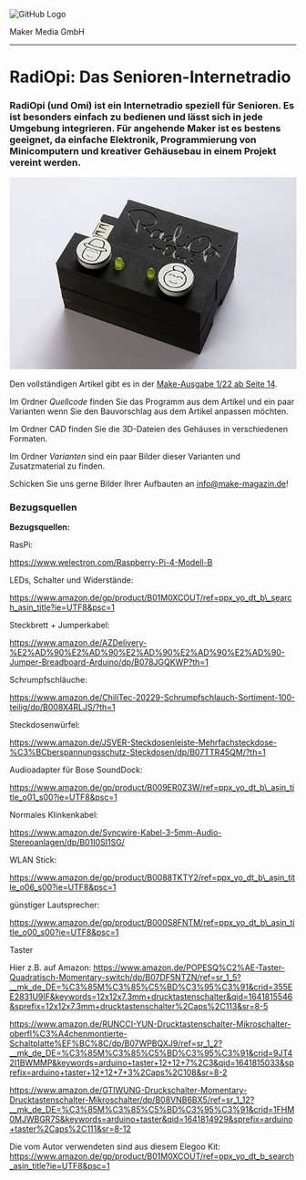 ![GitHub Logo](http://www.heise.de/make/icons/make_logo.png)

Maker Media GmbH

***

# RadiOpi: Das Senioren-Internetradio

### RadiOpi (und Omi) ist ein Internetradio speziell für Senioren. Es ist besonders einfach zu bedienen und lässt sich in jede Umgebung integrieren. Für angehende Maker ist es bestens geeignet, da einfache Elektronik, Programmierung von Minicomputern und kreativer Gehäusebau in einem Projekt vereint werden.



![Picture](./Aufmacher.jpg) 

Den vollständigen Artikel gibt es in der [Make-Ausgabe 1/22 ab Seite 14](https://www.heise.de/select/make/2022/1/seite-14). 

Im Ordner *Quellcode* finden Sie das Programm aus dem Artikel und ein paar Varianten wenn Sie den Bauvorschlag aus dem Artikel anpassen möchten.

Im Ordner CAD finden Sie die 3D-Dateien des Gehäuses in verschiedenen Formaten.

Im Ordner *Varianten* sind ein paar Bilder dieser Varianten und Zusatzmaterial zu finden.

Schicken Sie uns gerne Bilder Ihrer Aufbauten an info@make-magazin.de!



### Bezugsquellen

**Bezugsquellen:**

RasPi:

[<span class="underline">https://www.welectron.com/Raspberry-Pi-4-Modell-B</span>](https://www.welectron.com/Raspberry-Pi-4-Modell-B)

LEDs, Schalter und Widerstände:

[<span class="underline">https://www.amazon.de/gp/product/B01M0XCOUT/ref=ppx_yo_dt_b\_search_asin_title?ie=UTF8&psc=1</span>](https://www.amazon.de/gp/product/B01M0XCOUT/ref=ppx_yo_dt_b_search_asin_title?ie=UTF8&psc=1)

Steckbrett + Jumperkabel:

[<span class="underline">https://www.amazon.de/AZDelivery-%E2%AD%90%E2%AD%90%E2%AD%90%E2%AD%90%E2%AD%90-Jumper-Breadboard-Arduino/dp/B078JGQKWP?th=1</span>](https://www.amazon.de/AZDelivery-⭐⭐⭐⭐⭐-Jumper-Breadboard-Arduino/dp/B078JGQKWP?th=1)

Schrumpfschläuche:

[<span class="underline">https://www.amazon.de/ChiliTec-20229-Schrumpfschlauch-Sortiment-100-teilig/dp/B008X4RLJS/?th=1</span>](https://www.amazon.de/ChiliTec-20229-Schrumpfschlauch-Sortiment-100-teilig/dp/B008X4RLJS/?th=1)

Steckdosenwürfel:

[<span class="underline">https://www.amazon.de/JSVER-Steckdosenleiste-Mehrfachsteckdose-%C3%BCberspannungsschutz-Steckdosen/dp/B07TTR45QM/?th=1</span>](https://www.amazon.de/JSVER-Steckdosenleiste-Mehrfachsteckdose-überspannungsschutz-Steckdosen/dp/B07TTR45QM/?th=1)

Audioadapter für Bose SoundDock:

[<span class="underline">https://www.amazon.de/gp/product/B009ER0Z3W/ref=ppx_yo_dt_b\_asin_title_o01_s00?ie=UTF8&psc=1</span>](https://www.amazon.de/gp/product/B009ER0Z3W/ref=ppx_yo_dt_b_asin_title_o01_s00?ie=UTF8&psc=1)

Normales Klinkenkabel:

[<span class="underline">https://www.amazon.de/Syncwire-Kabel-3-5mm-Audio-Stereoanlagen/dp/B01I0SI1SG/</span>](https://www.amazon.de/Syncwire-Kabel-3-5mm-Audio-Stereoanlagen/dp/B01I0SI1SG/)

WLAN Stick:

[<span class="underline">https://www.amazon.de/gp/product/B0088TKTY2/ref=ppx_yo_dt_b\_asin_title_o06_s00?ie=UTF8&psc=1</span>](https://www.amazon.de/gp/product/B0088TKTY2/ref=ppx_yo_dt_b_asin_title_o06_s00?ie=UTF8&psc=1)

günstiger Lautsprecher:

[<span class="underline">https://www.amazon.de/gp/product/B000S8FNTM/ref=ppx_yo_dt_b\_asin_title_o00_s00?ie=UTF8&psc=1</span>](https://www.amazon.de/gp/product/B000S8FNTM/ref=ppx_yo_dt_b_asin_title_o00_s00?ie=UTF8&psc=1)

Taster

Hier z.B. auf Amazon:
 https://www.amazon.de/POPESQ%C2%AE-Taster-Quadratisch-Momentary-switch/dp/B07DF5NTZN/ref=sr_1_5?__mk_de_DE=%C3%85M%C3%85%C5%BD%C3%95%C3%91&crid=355EE2831U9IF&keywords=12x12x7.3mm+drucktastenschalter&qid=1641815546&sprefix=12x12x7.3mm+drucktastenschalter%2Caps%2C113&sr=8-5

 https://www.amazon.de/RUNCCI-YUN-Drucktastenschalter-Mikroschalter-oberfl%C3%A4chenmontierte-Schaltplatte%EF%BC%8C/dp/B07WPBQXJ9/ref=sr_1_2?__mk_de_DE=%C3%85M%C3%85%C5%BD%C3%95%C3%91&crid=9JT42I1BWMMP&keywords=arduino+taster+12+12+7%2C3&qid=1641815033&sprefix=arduino+taster+12+12+7+3%2Caps%2C108&sr=8-2

 https://www.amazon.de/GTIWUNG-Druckschalter-Momentary-Drucktastenschalter-Mikroschalter/dp/B08VNB6BX5/ref=sr_1_12?__mk_de_DE=%C3%85M%C3%85%C5%BD%C3%95%C3%91&crid=1FHM0MJWBGR7S&keywords=arduino+taster&qid=1641814929&sprefix=arduino+taster%2Caps%2C111&sr=8-12

 Die vom Autor verwendeten sind aus diesem Elegoo Kit:
 https://www.amazon.de/gp/product/B01M0XCOUT/ref=ppx_yo_dt_b_search_asin_title?ie=UTF8&psc=1

 
